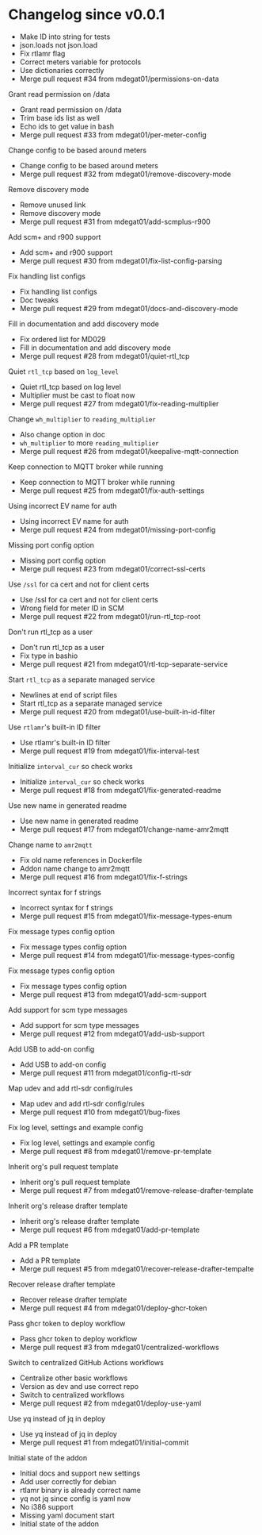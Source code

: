 # Changelog since v0.0.1
- Make ID into string for tests 
- json.loads not json.load 
- Fix rtlamr flag 
- Correct meters variable for protocols 
- Use dictionaries correctly 
- Merge pull request #34 from mdegat01/permissions-on-data

Grant read permission on /data 
- Grant read permission on /data 
- Trim base ids list as well 
- Echo ids to get value in bash 
- Merge pull request #33 from mdegat01/per-meter-config

Change config to be based around meters 
- Change config to be based around meters 
- Merge pull request #32 from mdegat01/remove-discovery-mode

Remove discovery mode 
- Remove unused link 
- Remove discovery mode 
- Merge pull request #31 from mdegat01/add-scmplus-r900

Add scm+ and r900 support 
- Add scm+ and r900 support 
- Merge pull request #30 from mdegat01/fix-list-config-parsing

Fix handling list configs 
- Fix handling list configs 
- Doc tweaks 
- Merge pull request #29 from mdegat01/docs-and-discovery-mode

Fill in documentation and add discovery mode 
- Fix ordered list for MD029 
- Fill in documentation and add discovery mode 
- Merge pull request #28 from mdegat01/quiet-rtl_tcp

Quiet `rtl_tcp` based on `log_level` 
- Quiet rtl_tcp based on log level 
- Multiplier must be cast to float now 
- Merge pull request #27 from mdegat01/fix-reading-multiplier

Change `wh_multiplier` to `reading_multiplier` 
- Also change option in doc 
- `wh_multiplier` to more `reading_multiplier` 
- Merge pull request #26 from mdegat01/keepalive-mqtt-connection

Keep connection to MQTT broker while running 
- Keep connection to MQTT broker while running 
- Merge pull request #25 from mdegat01/fix-auth-settings

Using incorrect EV name for auth 
- Using incorrect EV name for auth 
- Merge pull request #24 from mdegat01/missing-port-config

Missing port config option 
- Missing port config option 
- Merge pull request #23 from mdegat01/correct-ssl-certs

Use `/ssl` for ca cert and not for client certs 
- Use /ssl for ca cert and not for client certs 
- Wrong field for meter ID in SCM 
- Merge pull request #22 from mdegat01/run-rtl_tcp-root

Don't run rtl_tcp as a user 
- Don't run rtl_tcp as a user 
- Fix type in bashio 
- Merge pull request #21 from mdegat01/rtl-tcp-separate-service

Start `rtl_tcp` as a separate managed service 
- Newlines at end of script files 
- Start rtl_tcp as a separate managed service 
- Merge pull request #20 from mdegat01/use-built-in-id-filter

Use `rtlamr`'s built-in ID filter 
- Use rtlamr's built-in ID filter 
- Merge pull request #19 from mdegat01/fix-interval-test

Initialize `interval_cur` so check works 
- Initialize `interval_cur` so check works 
- Merge pull request #18 from mdegat01/fix-generated-readme

Use new name in generated readme 
- Use new name in generated readme 
- Merge pull request #17 from mdegat01/change-name-amr2mqtt

Change name to `amr2mqtt` 
- Fix old name references in Dockerfile 
- Addon name change to amr2mqtt 
- Merge pull request #16 from mdegat01/fix-f-strings

Incorrect syntax for f strings 
- Incorrect syntax for f strings 
- Merge pull request #15 from mdegat01/fix-message-types-enum

Fix message types config option 
- Fix message types config option 
- Merge pull request #14 from mdegat01/fix-message-types-config

Fix message types config option 
- Fix message types config option 
- Merge pull request #13 from mdegat01/add-scm-support

Add support for scm type messages 
- Add support for scm type messages 
- Merge pull request #12 from mdegat01/add-usb-support

Add USB to add-on config 
- Add USB to add-on config 
- Merge pull request #11 from mdegat01/config-rtl-sdr

Map udev and add rtl-sdr config/rules 
- Map udev and add rtl-sdr config/rules 
- Merge pull request #10 from mdegat01/bug-fixes

Fix log level, settings and example config 
- Fix log level, settings and example config 
- Merge pull request #8 from mdegat01/remove-pr-template

Inherit org's pull request template 
- Inherit org's pull request template 
- Merge pull request #7 from mdegat01/remove-release-drafter-template

Inherit org's release drafter template 
- Inherit org's release drafter template 
- Merge pull request #6 from mdegat01/add-pr-template

Add a PR template 
- Add a PR template 
- Merge pull request #5 from mdegat01/recover-release-drafter-tempalte

Recover release drafter template 
- Recover release drafter template 
- Merge pull request #4 from mdegat01/deploy-ghcr-token

Pass ghcr token to deploy workflow 
- Pass ghcr token to deploy workflow 
- Merge pull request #3 from mdegat01/centralized-workflows

Switch to centralized GitHub Actions workflows 
- Centralize other basic workflows 
- Version as dev and use correct repo 
- Switch to centralized workflows 
- Merge pull request #2 from mdegat01/deploy-use-yaml

Use yq instead of jq in deploy 
- Use yq instead of jq in deploy 
- Merge pull request #1 from mdegat01/initial-commit

Initial state of the addon 
- Initial docs and support new settings 
- Add user correctly for debian 
- rtlamr binary is already correct name 
- yq not jq since config is yaml now 
- No i386 support 
- Missing yaml document start 
- Initial state of the addon 

